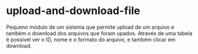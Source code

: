 # upload-and-download-file
Pequeno módulo de um sistema que permite upload de um arquivo e também o download dos arquivos que foram upados. Através de uma tabela é possível ver o ID, nome e o formato do arquivo, e também clicar em download.
